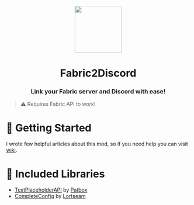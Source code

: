 <div align="center">
<img src="https://raw.githubusercontent.com/rogi27/Fabric2Discord/main/src/main/resources/assets/f2d/icon.png" height="128" />

# Fabric2Discord
### Link your Fabric server and Discord with ease!
</div>

> ⚠️ Requires Fabric API to work!

# 📖 Getting Started
I wrote few helpful articles about this mod, so if you need help you can visit [wiki](https://github.com/rogi27/Fabric2Discord/wiki#-getting-started=).

# 💖 Included Libraries
- [TextPlaceholderAPI](https://github.com/Patbox/TextPlaceholderAPI) by [Patbox](https://github.com/Patbox)
- [CompleteConfig](https://gitlab.com/Lortseam/completeconfig) by [Lortseam](https://gitlab.com/Lortseam)